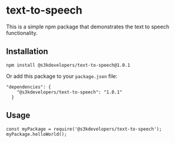 # text-to-speech

This is a simple npm package that demonstrates the text to speech functionality.

## Installation

`npm install @s3kdevelopers/text-to-speech@1.0.1`

Or add this package to your `package.json` file:

```
"dependencies": {
    "@s3kdevelopers/text-to-speech": "1.0.1"
  }
```

## Usage

```
const myPackage = require('@s3kdevelopers/text-to-speech');
myPackage.helloWorld();
```
